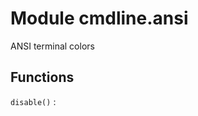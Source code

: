 Module cmdline.ansi
===================
ANSI terminal colors

Functions
---------

    
`disable()`
: